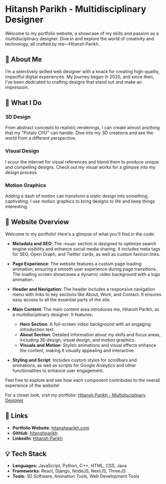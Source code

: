 # Hitansh Parikh - Multidisciplinary Designer

Welcome to my portfolio website, a showcase of my skills and passion as a multidisciplinary designer. Dive in and explore the world of creativity and technology, all crafted by me—Hitansh Parikh.

## 🎨 **About Me**

I’m a selectively skilled web designer with a knack for creating high-quality, impactful digital experiences. My journey began in 2020, and since then, I’ve been dedicated to crafting designs that stand out and make an impression.

## 🚀 **What I Do**

### 3D Design
From abstract concepts to realistic renderings, I can create almost anything that my "Potato CPU" can handle. Dive into my 3D creations and see the world from a different perspective.

### Visual Design
I scour the internet for visual references and blend them to produce unique and compelling designs. Check out my visual works for a glimpse into my design process.

### Motion Graphics
Adding a dash of motion can transform a static design into something captivating. I use motion graphics to bring designs to life and keep things interesting.

## 🎨 **Website Overview**

Welcome to my portfolio! Here's a glimpse of what you'll find in the code:

- **Metadata and SEO**: The `<head>` section is designed to optimize search engine visibility and enhance social media sharing. It includes meta tags for SEO, Open Graph, and Twitter cards, as well as custom favicon links.

- **Page Experience**: The website features a custom page loading animation, ensuring a smooth user experience during page transitions. The loading screen showcases a dynamic video background with a logo animation.

- **Header and Navigation**: The header includes a responsive navigation menu with links to key sections like About, Work, and Contact. It ensures easy access to all the essential parts of the site.

- **Main Content**: The main content area introduces me, Hitansh Parikh, as a multidisciplinary designer. It features:
  - **Hero Section**: A full-screen video background with an engaging introduction text.
  - **About Section**: Detailed information about my skills and focus areas, including 3D design, visual design, and motion graphics.
  - **Visuals and Motion**: Stylish animations and visual effects enhance the content, making it visually appealing and interactive.

- **Styling and Script**: Includes custom styles for scrollbars and animations, as well as scripts for Google Analytics and other functionalities to enhance user engagement.

Feel free to explore and see how each component contributes to the overall experience of the website!

For a closer look, visit my portfolio: [Hitansh Parikh - Multidisciplinary Designer](https://hitanshparikh.github.io/)

## 🔗 **Links**

- **Portfolio Website**: [hitanshparikh.com](https://hitanshparikh.com/)
- **GitHub**: [hitanshparikh](https://github.com/hitanshparikh)
- **LinkedIn**: [Hitansh Parikh](https://linkedin.com/in/hitanshparikh)

## 💡 **Tech Stack**

- **Languages**: JavaScript, Python, C++, HTML, CSS, Java
- **Frameworks**: React, Django, NodeJS, NextJS, ThreeJS
- **Tools**: 3D Software, Animation Tools, Web Development Tools
